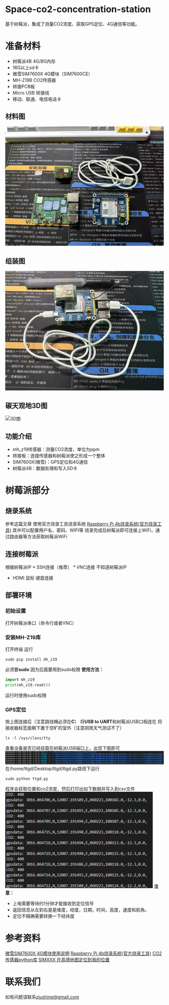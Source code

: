# Space-co2-concentration-station

基于树莓派，集成了测量CO2浓度、获取GPS定位、4G通信等功能。

# 准备材料

* 树莓派4B 4G/8G内存
* 16G以上sd卡
* 微雪SIM7600X 4G模块（SIM7600CE）
* MH-Z19B CO2传感器
* 转接PCB板
* Micro USB 转接线
* 移动、联通、电信电话卡

## 材料图

![材料图](appendix/%E6%9D%90%E6%96%99%E5%9B%BE.jpeg)

## 组装图

![组装图](appendix/%E7%BB%84%E8%A3%85%E5%9B%BE.jpeg)

## 碳天观地3D图

![3D图](appendix/3D%E5%9B%BE.png)

## 功能介绍

* mh_z19传感器：测量CO2浓度，单位为ppm
* 转接板：连接传感器和树莓派使之形成一个整体
* SIM7600X(微雪)：GPS定位和4G通信
* 树莓派4B：数据处理和写入SD卡

# 树莓派部分

## 烧录系统

参考这篇文章 使用官方烧录工具烧录系统
[Raspberry Pi 4b烧录系统(官方烧录工具)](https://blog.csdn.net/weixin_64852743/article/details/127305952)
其中可以配置用户名、密码、WIFI等
烧录完成后树莓派即可连接上WiFi，通过路由器等方法获取树莓派WiFi

## 连接树莓派

根据树莓派IP
	* SSH连接（推荐）
	* VNC连接
不知道树莓派IP

* HDMI 鼠标 键盘连接

## 部署环境

### 初始设置

打开树莓派串口（命令行或者VNC）

### 安装MH-Z19库

打开终端 运行

```
sudo pip install mh_z19
```

必须要**sudo** 因为后面要用到sudo权限
**使用方法：**

```python
import mh_z19
print(mh_z19.read())
```

运行时使用sudo权限

### GPS定位

按上图连接后（注意跳线帽必须在**C**）
将**USB to UART**和树莓派USB口相连在
将接收器标签面朝下置于空旷的室外（注意阴雨天气测试不了）

```
ls -l /sys/class/tty
```

查看设备是否已经挂载在树莓派USB端口上，出现下图即可
![linux命令1](appendix/linux%E5%91%BD%E4%BB%A41.png)
在/home/ttgd/Desktop/ttgd/ttgd.py路径下运行

```
sudo python ttgd.py
```

程序会获取位置和co2浓度，然后打印出如下数据并写入到csv文件
![输出](appendix/%E8%BE%93%E5%87%BA.png)
**注意：**

* 上电需要等待约1分钟才能接收到定位信号
* 返回信息从左到右是是维度，经度，日期，时间，高度，速度和航角。
* 定位不精确需要转换一下经纬度

# 参考资料

[微雪SIM7600X 4G模块使用说明](https://www.waveshare.net/wiki/SIM7600CE_4G_HAT)
[Raspberry Pi 4b烧录系统(官方烧录工具)](https://blog.csdn.net/weixin_64852743/article/details/127305952)
[CO2传感器python库](https://pypi.org/project/mh-z19/)
[SIMXXX 在高德地图定位到我的位置](https://www.waveshare.net/wiki/SIMXXX_%E5%9C%A8%E9%AB%98%E5%BE%B7%E5%9C%B0%E5%9B%BE%E5%AE%9A%E4%BD%8D%E5%88%B0%E6%88%91%E7%9A%84%E4%BD%8D%E7%BD%AE)

# 联系我们

如有问题请联系[zjushine@gmail.com](mailto:zjushine@gmail.com)